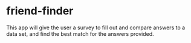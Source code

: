 # friend-finder
This app will give the user a survey to fill out and compare answers to a data set, and find the best match for the answers provided.
